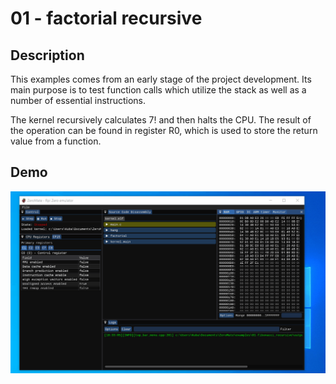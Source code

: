 # 01 - factorial recursive

## Description

This examples comes from an early stage of the project development. Its main purpose is to test function calls which utilize the stack as well as a number of essential instructions.

The kernel recursively calculates 7! and then halts the CPU. The result of the operation can be found in register R0, which is used to store the return value from a function.

## Demo

<img src="../../misc/screenshots/gifs/examples/01-factorial_recursive.gif">